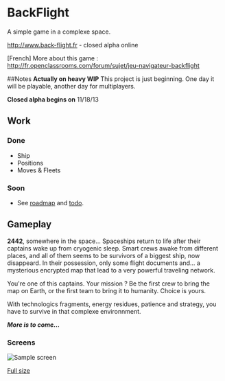 # BackFlight
A simple game in a complexe space.

http://www.back-flight.fr - closed alpha online

[French] More about this game : http://fr.openclassrooms.com/forum/sujet/jeu-navigateur-backflight


##Notes
**Actually on heavy WIP**
This project is just beginning. One day it will be playable, another day for multiplayers.

**Closed alpha begins on** 11/18/13


## Work
### Done
- Ship
- Positions
- Moves & Fleets

### Soon
- See [roadmap](https://github.com/In4matik/BackFlight/blob/experimental/roadmap.md) and [todo](https://github.com/In4matik/BackFlight/blob/experimental/TODO.md).

## Gameplay
**2442**, somewhere in the space...
Spaceships return to life after their captains wake up from cryogenic sleep. Smart crews awake from different places, and all of them seems to be survivors of a biggest ship, now disappeard.
In their possession, only some flight documents and... a mysterious encrypted map that lead to a very powerful traveling network.

You're one of this captains. Your mission ? Be the first crew to bring the map on Earth, or the first team to bring it to humanity. Choice is yours.

With technologics fragments, energy residues, patience and strategy, you have to survive in that complexe environnment.

***More is to come...***


### Screens
![Sample screen](https://raw.github.com/In4matik/BackFlight/experimental/img/ui/sample-th.jpg)

[Full size ](https://raw.github.com/In4matik/BackFlight/experimental/img/ui/sample.jpg)
